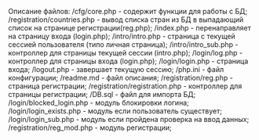 Описание файлов:
/cfg/core.php - содержит функции для работы с БД;
/registration/countries.php - вывод списка стран из БД в выпадающий список на странице регистрации(reg.php);
/index.php - перенаправляет на страницу входа (login.php);
/intro/intro.php - страница с текущей сессией пользователя (типо личная страница);
/intro/intro_sub.php - контроллер для страницы текущей сессии (intro.php);
/login/log.php - контроллер для страницы входа (login.php);
/login/login.php - страница входа;
/logout.php - завершает текущую сессию;
/php.ini - файл конфигурации;
/readme.md - файл описания;
/registration/reg.php - страница регистрации;
/registration/registration.php - контроллер для страницы регистрации;
/DB.sql - файл для импорта БД;
/login/blocked_login.php - модуль блокировки логина;
/login/login_exists.php - модуль если пользователь существует;
/login/login_sub.php - модуль если пройдена проверка на ввод данных;
/registration/reg_mod.php - модуль регистрации;
